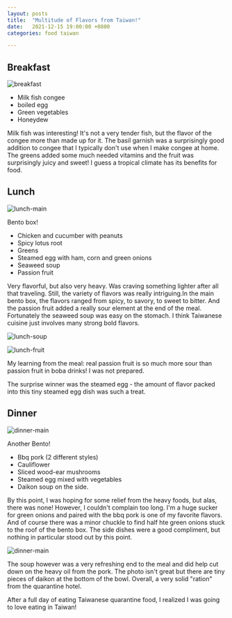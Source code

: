 ```yaml
---
layout: posts
title:  "Multitude of Flavors from Taiwan!"
date:   2021-12-15 19:00:00 +0800
categories: food taiwan

---
```


## Breakfast

![breakfast](/assets/taiwan_2021/day1_meal1.jpg)

* Milk fish congee
* boiled egg
* Green vegetables
* Honeydew

Milk fish was interesting! It's not a very tender fish, but the flavor of the congee
more than made up for it. The basil garnish was a surprisingly good addition to congee
that I typically don't use when I make congee at home. The greens added some much needed
vitamins and the fruit was surprisingly juicy and sweet! I guess a tropical climate has
its benefits for food.

## Lunch

![lunch-main](/assets/taiwan_2021/day1_meal2a.jpg)

Bento box!
* Chicken and cucumber with peanuts
* Spicy lotus root
* Greens
* Steamed egg with ham, corn and green onions
* Seaweed soup
* Passion fruit

Very flavorful, but also very heavy. Was craving something lighter after all that
traveling. Still, the variety of flavors was really intriguing.In the main bento box,
the flavors ranged from spicy, to savory, to sweet to bitter. And the passion fruit
added a really sour element at the end of the meal. Fortunately the seaweed soup was
easy on the stomach. I think Taiwanese cuisine just involves many strong bold flavors.


![lunch-soup](/assets/taiwan_2021/day1_meal2b.jpg)

![lunch-fruit](/assets/taiwan_2021/day1_meal2c.jpg)

My learning from the meal: real passion fruit is so much more sour than passion fruit in
boba drinks! I was not prepared.

The surprise winner was the steamed egg - the amount of flavor packed into this tiny
steamed egg dish was such a treat.

## Dinner

![dinner-main](/assets/taiwan_2021/day1_meal3a.jpg)

Another Bento!
* Bbq pork (2 different styles)
* Cauliflower
* Sliced wood-ear mushrooms
* Steamed egg mixed with vegetables
* Daikon soup on the side.

By this point, I was hoping for some relief from the heavy foods, but alas, there was
none! However, I couldn't complain too long. I'm a huge sucker for green onions and
paired with the bbq pork is one of my favorite flavors. And of course there was a minor
chuckle to find half hte green onions stuck to the roof of the bento box. The side
dishes were a good compliment, but nothing in particular stood out by this point.


![dinner-main](/assets/taiwan_2021/day1_meal3b.jpg)

The soup however was a very refreshing end to the meal and did help cut down on the
heavy oil from the pork. The photo isn't great but there are tiny pieces of daikon at
the bottom of the bowl. Overall, a very solid "ration" from the quarantine hotel.

After a full day of eating Taiwanese quarantine food, I realized I was going to love
eating in Taiwan!

